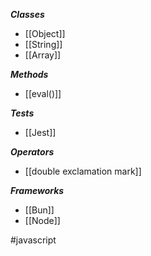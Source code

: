 ***Classes***

- [[Object]]
- [[String]]
- [[Array]]

***Methods***

* [[eval()]]

***Tests***

- [[Jest]]

***Operators***

* [[double exclamation mark]]

***Frameworks***

* [[Bun]]
* [[Node]]

#javascript 
